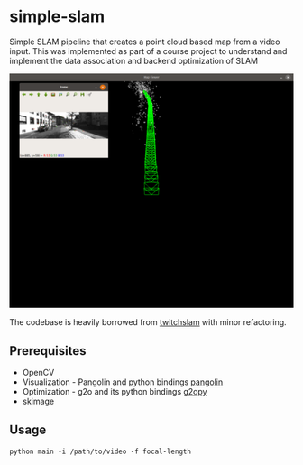 # simple-slam

Simple SLAM pipeline that creates a point cloud based map from a video input.
This was implemented as part of a course project to understand and implement the data association and backend optimization of SLAM

![](example_kitti.png)

The codebase is heavily borrowed from [twitchslam](https://github.com/geohot/twitchslam) with minor refactoring.

## Prerequisites

- OpenCV
- Visualization - Pangolin and python bindings [pangolin](https://github.com/uoip/pangolin)
- Optimization  - g2o and its python bindings [g2opy](https://github.com/uoip/g2opy)
- skimage

## Usage

```
python main -i /path/to/video -f focal-length
```


